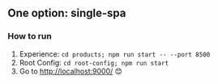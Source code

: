 ## One option: single-spa

### How to run

1. Experience: `cd products; npm run start -- --port 8500`
2. Root Config: `cd root-config; npm run start`
3. Go to [http://localhost:9000/](http://localhost:9000/) 😊
